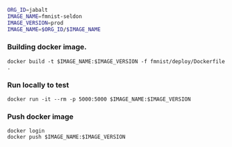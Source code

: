 ``` bash
ORG_ID=jabalt
IMAGE_NAME=fmnist-seldon
IMAGE_VERSION=prod
IMAGE_NAME=$ORG_ID/$IMAGE_NAME
```

### Building docker image. 
```
docker build -t $IMAGE_NAME:$IMAGE_VERSION -f fmnist/deploy/Dockerfile .
```

### Run locally to test
```
docker run -it --rm -p 5000:5000 $IMAGE_NAME:$IMAGE_VERSION
```

### Push docker image

```
docker login
docker push $IMAGE_NAME:$IMAGE_VERSION